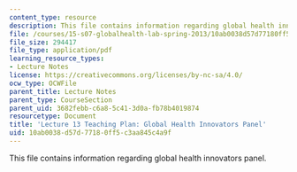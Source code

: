 ```yaml
---
content_type: resource
description: This file contains information regarding global health innovators panel.
file: /courses/15-s07-globalhealth-lab-spring-2013/10ab0038d57d77180ff5c3aa845c4a9f_MIT15_S07S13_lec13teachplan.pdf
file_size: 294417
file_type: application/pdf
learning_resource_types:
- Lecture Notes
license: https://creativecommons.org/licenses/by-nc-sa/4.0/
ocw_type: OCWFile
parent_title: Lecture Notes
parent_type: CourseSection
parent_uid: 3682febb-c6a8-5c41-3d0a-fb78b4019874
resourcetype: Document
title: 'Lecture 13 Teaching Plan: Global Health Innovators Panel'
uid: 10ab0038-d57d-7718-0ff5-c3aa845c4a9f
---
```

This file contains information regarding global health innovators panel.